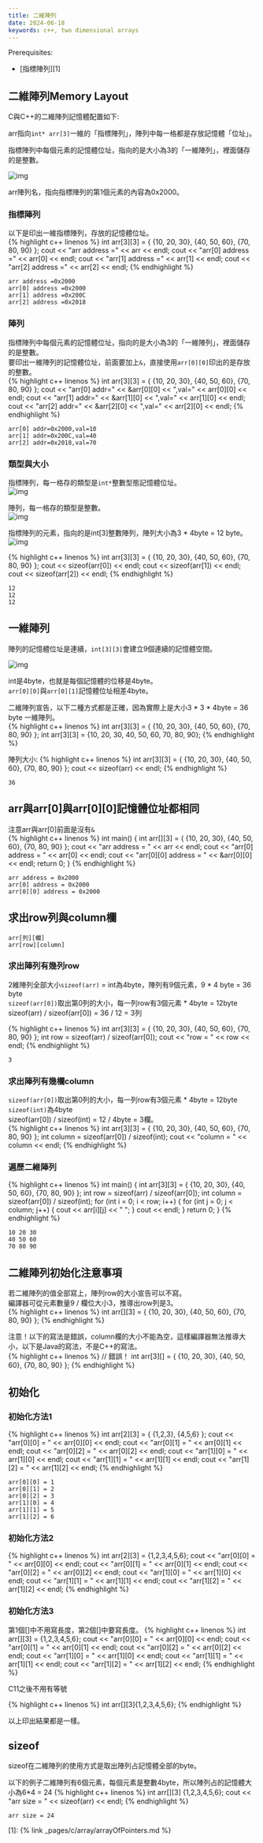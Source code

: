 ```yaml
---
title: 二維陣列
date: 2024-06-18
keywords: c++, two dimensional arrays
---
```

Prerequisites:

- [指標陣列][1]

## 二維陣列Memory Layout
C與C++的二維陣列記憶體配置如下:<br>

arr指向`int* arr[3]`一維的「指標陣列」，陣列中每一格都是存放記憶體「位址」。<br>

指標陣列中每個元素的記憶體位址，指向的是大小為3的「一維陣列」，裡面儲存的是整數。<br>

![img]({{site.imgurl}}/c++/arr/arr2d1.png)<br>

arr陣列名，指向指標陣列的第1個元素的內容為0x2000。<br>

### 指標陣列
以下是印出一維指標陣列，存放的記憶體位址。<br>
{% highlight c++ linenos %}
int arr[3][3] = { {10, 20, 30}, {40, 50, 60}, {70, 80, 90} };
cout << "arr address =" << arr << endl;
cout << "arr[0] address =" <<  arr[0] << endl;
cout << "arr[1] address =" <<  arr[1] << endl;
cout << "arr[2] address =" <<  arr[2] << endl;
{% endhighlight %}
```
arr address =0x2000
arr[0] address =0x2000
arr[1] address =0x200C
arr[2] address =0x2018
```

### 陣列
指標陣列中每個元素的記憶體位址，指向的是大小為3的「一維陣列」，裡面儲存的是整數。<br>
要印出一維陣列的記憶體位址，前面要加上`&`，直接使用`arr[0][0]`印出的是存放的整數。<br>
{% highlight c++ linenos %}
int arr[3][3] = { {10, 20, 30}, {40, 50, 60}, {70, 80, 90} };
cout << "arr[0] addr=" << &arr[0][0] << ",val=" << arr[0][0] << endl;
cout << "arr[1] addr=" << &arr[1][0] << ",val=" << arr[1][0] << endl;
cout << "arr[2] addr=" << &arr[2][0] << ",val=" << arr[2][0] << endl;
{% endhighlight %}
```
arr[0] addr=0x2000,val=10
arr[1] addr=0x200C,val=40
arr[2] addr=0x2018,val=70
```

### 類型與大小
指標陣列，每一格存的類型是`int*`整數型態記憶體位址。<br>
![img]({{site.imgurl}}/c++/arr/arr2d2.png)<br>

陣列，每一格存的類型是整數。<br>
![img]({{site.imgurl}}/c++/arr/arr2d3.png)<br>

指標陣列的元素，指向的是int[3]整數陣列，陣列大小為3 \* 4byte = 12 byte。
![img]({{site.imgurl}}/c++/arr/arr2d4.png)<br>

{% highlight c++ linenos %}
int arr[3][3] = { {10, 20, 30}, {40, 50, 60}, {70, 80, 90} };
cout << sizeof(arr[0]) << endl;
cout << sizeof(arr[1]) << endl;
cout << sizeof(arr[2]) << endl;
{% endhighlight %}
```
12
12
12
```

## 一維陣列
陣列的記憶體位址是連續，`int[3][3]`會建立9個連續的記憶體空間。<br>

![img]({{site.imgurl}}/c++/arr/arr2d5.png)<br>

int是4byte，也就是每個記憶體的位移是4byte。<br>
`arr[0][0]`與`arr[0][1]`記憶體位址相差4byte。<br>

二維陣列宣告，以下二種方式都是正確，因為實際上是大小3 \* 3 \* 4byte = 36 byte 一維陣列。<br>
{% highlight c++ linenos %}
  int arr[3][3] = { {10, 20, 30}, {40, 50, 60}, {70, 80, 90} };
  int arr[3][3] = {10, 20, 30, 40, 50, 60, 70, 80, 90};
{% endhighlight %}

陣列大小:
{% highlight c++ linenos %}
  int arr[3][3] = { {10, 20, 30}, {40, 50, 60}, {70, 80, 90} };
  cout << sizeof(arr) << endl;
{% endhighlight %}
```
36
```

## arr與arr[0]與arr[0][0]記憶體位址都相同
注意arr與arr[0]前面是沒有`&`<br>
{% highlight c++ linenos %}
int main() {
  int arr[][3] = { {10, 20, 30}, {40, 50, 60}, {70, 80, 90} };
  cout << "arr address = " << arr << endl;
  cout << "arr[0] address = " << arr[0] << endl;
  cout << "arr[0][0] address = " << &arr[0][0] << endl;
  return 0;
}
{% endhighlight %}
```
arr address = 0x2000
arr[0] address = 0x2000
arr[0][0] address = 0x2000
```

## 求出row列與column欄
```
arr[列][欄]
arr[row][column]
```

### 求出陣列有幾列row
2維陣列全部大小`sizeof(arr)` = int為4byte，陣列有9個元素，9 \* 4 byte = 36 byte<br>
`sizeof(arr[0])`取出第0列的大小，每一列row有3個元素 \* 4byte = 12byte <br>
sizeof(arr) / sizeof(arr[0]) = 36 / 12 = 3列<br>

{% highlight c++ linenos %}
  int arr[3][3] = { {10, 20, 30}, {40, 50, 60}, {70, 80, 90} };
  int row = sizeof(arr) / sizeof(arr[0]);
  cout << "row = " << row << endl;
{% endhighlight %}
```
3
```

### 求出陣列有幾欄column
`sizeof(arr[0])`取出第0列的大小，每一列row有3個元素 \* 4byte = 12byte <br>
`sizeof(int)`為4byte <br>
sizeof(arr[0]) / sizeof(int) = 12 / 4byte = 3欄。<br>
{% highlight c++ linenos %}
  int arr[3][3] = { {10, 20, 30}, {40, 50, 60}, {70, 80, 90} };
  int column = sizeof(arr[0]) / sizeof(int);
  cout << "column = " << column << endl;
{% endhighlight %}

### 遍歷二維陣列
{% highlight c++ linenos %}
int main() {
  int arr[3][3] = { {10, 20, 30}, {40, 50, 60}, {70, 80, 90} };
  int row = sizeof(arr) / sizeof(arr[0]);
  int column = sizeof(arr[0]) / sizeof(int);
  for (int i = 0; i < row; i++) {
    for (int j = 0; j < column; j++) {
      cout << arr[i][j] << " ";
    }
    cout << endl;
  }
  return 0;
}
{% endhighlight %}
```
10 20 30 
40 50 60 
70 80 90
```

## 二維陣列初始化注意事項
若二維陣列的值全部寫上，陣列row的大小宣告可以不寫。<br>
編譯器可從元素數量9 / 欄位大小3，推導出row列是3。<br>
{% highlight c++ linenos %}
int arr[][3] = { {10, 20, 30}, {40, 50, 60}, {70, 80, 90} };
{% endhighlight %}

注意！以下的寫法是錯誤，column欄的大小不能為空，這樣編譯器無法推導大小，以下是Java的寫法，不是C++的寫法。<br>
{% highlight c++ linenos %}
// 錯誤！
int arr[3][] = { {10, 20, 30}, {40, 50, 60}, {70, 80, 90} };
{% endhighlight %}

## 初始化
### 初始化方法1
{% highlight c++ linenos %}
  int arr[2][3] = { {1,2,3}, {4,5,6} };
  cout << "arr[0][0] = " << arr[0][0] << endl;
  cout << "arr[0][1] = " << arr[0][1] << endl;
  cout << "arr[0][2] = " << arr[0][2] << endl;
  cout << "arr[1][0] = " << arr[1][0] << endl;
  cout << "arr[1][1] = " << arr[1][1] << endl;
  cout << "arr[1][2] = " << arr[1][2] << endl;
{% endhighlight %}
```
arr[0][0] = 1
arr[0][1] = 2
arr[0][2] = 3
arr[1][0] = 4
arr[1][1] = 5
arr[1][2] = 6
```
### 初始化方法2
{% highlight c++ linenos %}
  int arr[2][3] = {1,2,3,4,5,6};
  cout << "arr[0][0] = " << arr[0][0] << endl;
  cout << "arr[0][1] = " << arr[0][1] << endl;
  cout << "arr[0][2] = " << arr[0][2] << endl;
  cout << "arr[1][0] = " << arr[1][0] << endl;
  cout << "arr[1][1] = " << arr[1][1] << endl;
  cout << "arr[1][2] = " << arr[1][2] << endl;
{% endhighlight %}

### 初始化方法3
第1個[]中不用寫長度，第2個[]中要寫長度。
{% highlight c++ linenos %}
  int arr[][3] = {1,2,3,4,5,6};
  cout << "arr[0][0] = " << arr[0][0] << endl;
  cout << "arr[0][1] = " << arr[0][1] << endl;
  cout << "arr[0][2] = " << arr[0][2] << endl;
  cout << "arr[1][0] = " << arr[1][0] << endl;
  cout << "arr[1][1] = " << arr[1][1] << endl;
  cout << "arr[1][2] = " << arr[1][2] << endl;
{% endhighlight %}

C11之後不用有等號

{% highlight c++ linenos %}
  int arr[][3]{1,2,3,4,5,6};
{% endhighlight %}

以上印出結果都是一樣。

## sizeof
sizeof在二維陣列的使用方式是取出陣列占記憶體全部的byte。

以下的例子二維陣列有6個元素，每個元素是整數4byte，所以陣列占的記憶體大小為6\*4 = 24
{% highlight c++ linenos %}
  int arr[][3] {1,2,3,4,5,6};
  cout << "arr size = " << sizeof(arr) << endl;
{% endhighlight %}
```
arr size = 24
```

[1]: {% link _pages/c/array/arrayOfPointers.md %}